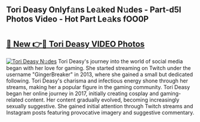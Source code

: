## Tori Deasy Onlyf𝚊ns Le𝚊ked N𝚞des - Part-d5I Photos Video - Hot Part Le𝚊ks fOO0P

# <h2><a href="http://ab17557.deff.icu/?id=Tori+Deasy">🔗 New 👉🔴 Tori Deasy VIDEO Photos</a></h2>

[![Tori Deasy N𝚞des](https://i.imgur.com/rIISA9y.gif)](http://ab17557.deff.icu/?id=Tori+Deasy)
Tori Deasy's journey into the world of social media began with her love for gaming. She started streaming on Twitch under the username "GingerBreaker" in 2013, where she gained a small but dedicated following. Tori Deasy's charisma and infectious energy shone through her streams, making her a popular figure in the gaming community. Tori Deasy began her online journey in 2017, initially creating cosplay and gaming-related content. Her content gradually evolved, becoming increasingly sexually suggestive. She gained initial attention through Twitch streams and Instagram posts featuring provocative imagery and suggestive commentary.
